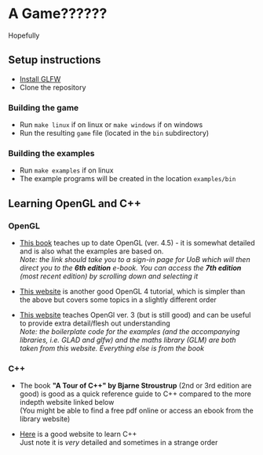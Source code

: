 # A Game??????

Hopefully

## Setup instructions

- [Install GLFW](https://www.glfw.org/download.html)
- Clone the repository

### Building the game

- Run `make linux` if on linux or `make windows` if on windows
- Run the resulting `game` file (located in the `bin` subdirectory)

### Building the examples

- Run `make examples` if on linux
- The example programs will be created in the location `examples/bin`

## Learning OpenGL and C++

### OpenGL

- [This book](https://linker2.worldcat.org/?jHome=https%3A%2F%2Fbris.idm.oclc.org%2Flogin%3Furl%3Dhttps%3A%2F%2Flearning.oreilly.com%2Flibrary%2Fview%2F~%2F9780133365023%2F%3Far%26orpq%26email%3D%5Eu&linktype=best&jHomeSig=18d1b86a967d5206742890e689759fabdaea0ebe6659ddee4ef995593108d486)
teaches up to date OpenGL (ver. 4.5) - it is somewhat detailed and
is also what the examples are based on. \
_Note: the link should take you to a sign-in page for UoB which will then direct
you to the **6th edition** e-book. You can access the **7th edition** (most recent edition) by scrolling down and selecting it_

- [This website](https://antongerdelan.net/opengl/index.html) is another good OpenGL 4 tutorial, which is simpler than the above
but covers some topics in a slightly different order

- [This website](https://www.learnopengl.com/) teaches OpenGl ver. 3 (but is still good)
and can be useful to provide extra detail/flesh out understanding\
_Note: the boilerplate code for the examples (and the accompanying libraries, i.e. GLAD and glfw) and the maths library (GLM) are
both taken from this website. Everything else is from the book_

### C++

- The book **"A Tour of C++" by Bjarne Stroustrup** (2nd or 3rd edition are good)
is good as a quick reference guide to C++ compared
to the more indepth website linked below \
(You might be able to find a free pdf
online or access an ebook from the library website)

- [Here](https://www.learncpp.com/) is a good website to learn C++\
Just note it is _very_ detailed and sometimes in a strange order
